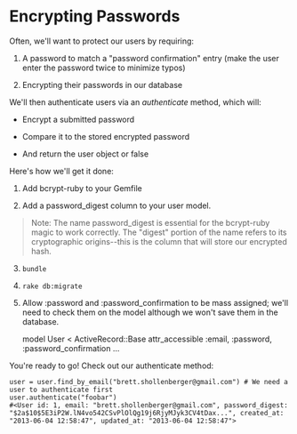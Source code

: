 # Encrypting Passwords

Often, we'll want to protect our users by requiring:

1) A password to match a "password confirmation" entry (make the user enter the password twice to minimize typos)

2) Encrypting their passwords in our database 

We'll then authenticate users via an _authenticate_ method, which will:

* Encrypt a submitted password

* Compare it to the stored encrypted password

* And return the user object or false

Here's how we'll get it done:

1) Add bcrypt-ruby to your Gemfile

2) Add a password_digest column to your user model. 

> Note: The name password_digest is essential for the bcrypt-ruby magic to work correctly. The "digest" portion of the name refers to its cryptographic origins--this is the column that will store our encrypted hash.

3) `bundle`

4) `rake db:migrate`

5) Allow :password and :password_confirmation to be mass assigned; we'll need to check them on the model although we won't save them in the database.

	model User < ActiveRecord::Base
		attr_accessible :email, :password, :password_confirmation
	...
	
You're ready to go! Check out our authenticate method:

	user = user.find_by_email("brett.shollenberger@gmail.com") # We need a user to authenticate first
	user.authenticate("foobar")
	#<User id: 1, email: "brett.shollenberger@gmail.com", password_digest: "$2a$10$5E3iP2W.lN4vo542CSvPlOlQg19j6RjyMJyk3CV4tDax...", created_at: "2013-06-04 12:58:47", updated_at: "2013-06-04 12:58:47">
